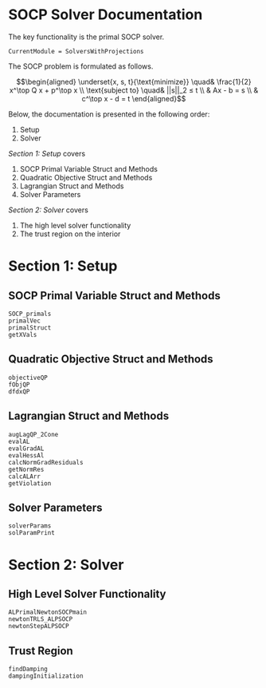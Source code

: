 # SOCP Solver Documentation

The key functionality is the primal SOCP solver.

```@meta
CurrentModule = SolversWithProjections
```

The SOCP problem is formulated as follows.

```math
\begin{aligned}
\underset{x, s, t}{\text{minimize}} \quad& \frac{1}{2} x^\top Q x + p^\top x \\
\text{subject to} \quad& ||s||_2 ≤ t \\
& Ax - b = s \\
& c^\top x - d = t
\end{aligned}
```

Below, the documentation is presented in the following order:
1. Setup
2. Solver

*Section 1: Setup* covers
1. SOCP Primal Variable Struct and Methods
2. Quadratic Objective Struct and Methods
3. Lagrangian Struct and Methods
4. Solver Parameters

*Section 2: Solver* covers
1. The high level solver functionality
2. The trust region on the interior

# Section 1: Setup

## SOCP Primal Variable Struct and Methods
```@docs
SOCP_primals
primalVec
primalStruct
getXVals
```

## Quadratic Objective Struct and Methods
```@docs
objectiveQP
fObjQP
dfdxQP
```

## Lagrangian Struct and Methods
```@docs
augLagQP_2Cone
evalAL
evalGradAL
evalHessAl
calcNormGradResiduals
getNormRes
calcALArr
getViolation
```

## Solver Parameters
```@docs
solverParams
solParamPrint
```

# Section 2: Solver

## High Level Solver Functionality
```@docs
ALPrimalNewtonSOCPmain
newtonTRLS_ALPSOCP
newtonStepALPSOCP
```

## Trust Region
```@docs
findDamping
dampingInitialization
```
